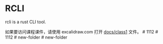 # RCLI

rcli is a rust CLI tool.

如果要访问课程课件，请使用 excalidraw.com 打开 [docs/class1](docs/class-1.excalidraw) 文件。
#   1 1 1 2 
 
 
#   1 1 1 2 
 
 
#   n e w - f o l d e r 
 
 
#   n e w - f o l d e r 
 
 
